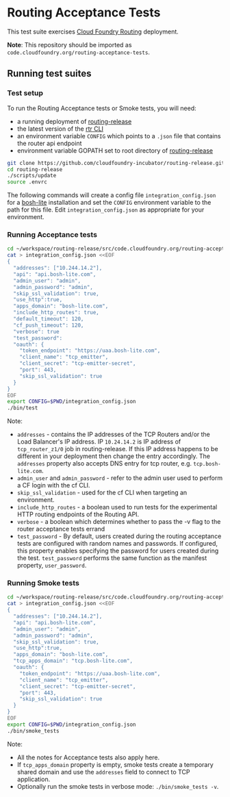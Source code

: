# Routing Acceptance Tests

This test suite exercises [Cloud Foundry Routing](https://github.com/cloudfoundry-incubator/routing-release) deployment.

**Note**: This repository should be imported as `code.cloudfoundry.org/routing-acceptance-tests`.

## Running test suites

### Test setup

To run the Routing Acceptance tests or Smoke tests, you will need:
- a running deployment of [routing-release](https://github.com/cloudfoundry-incubator/routing-release)
- the latest version of the [rtr CLI](https://github.com/cloudfoundry-incubator/routing-api-cli/releases)
- an environment variable `CONFIG` which points to a `.json` file that contains the router api endpoint
- environment variable GOPATH set to root directory of [routing-release](https://github.com/cloudfoundry-incubator/routing-release)
```bash
git clone https://github.com/cloudfoundry-incubator/routing-release.git
cd routing-release
./scripts/update
source .envrc
```

The following commands will create a config file `integration_config.json` for a [bosh-lite](https://github.com/cloudfoundry/bosh-lite) installation and set the `CONFIG` environment variable to the path for this file. Edit `integration_config.json` as appropriate for your environment.

### Running Acceptance tests

```bash
cd ~/workspace/routing-release/src/code.cloudfoundry.org/routing-acceptance-tests/
cat > integration_config.json <<EOF
{
  "addresses": ["10.244.14.2"],
  "api": "api.bosh-lite.com",
  "admin_user": "admin",
  "admin_password": "admin",
  "skip_ssl_validation": true,
  "use_http":true,
  "apps_domain": "bosh-lite.com",
  "include_http_routes": true,
  "default_timeout": 120,
  "cf_push_timeout": 120,
  "verbose": true
  "test_password":
  "oauth": {
    "token_endpoint": "https://uaa.bosh-lite.com",
    "client_name": "tcp_emitter",
    "client_secret": "tcp-emitter-secret",
    "port": 443,
    "skip_ssl_validation": true
  }
}
EOF
export CONFIG=$PWD/integration_config.json
./bin/test

```

Note:
- `addresses` - contains the IP addresses of the TCP Routers and/or the Load Balancer's IP address. IP `10.24.14.2` is IP address of `tcp_router_z1/0` job in routing-release. If this IP address happens to be different in your deployment then change the entry accordingly. The `addresses` property also accepts DNS entry for tcp router, e.g. `tcp.bosh-lite.com`.
- `admin_user` and `admin_password` - refer to the admin user used to perform a CF login with the cf CLI.
- `skip_ssl_validation` - used for the cf CLI when targeting an environment.
- `include_http_routes` - a boolean used to run tests for the experimental HTTP routing endpoints of the Routing API.
- `verbose` - a boolean which determines whether to pass the -v flag to the router acceptance tests errand
- `test_password` -  By default, users created during the routing acceptance tests are configured with random names and passwords. If configured, this property enables specifying the password for users created during the test. `test_password` performs the same function as the manifest property, `user_password`.

### Running Smoke tests

```bash
cd ~/workspace/routing-release/src/code.cloudfoundry.org/routing-acceptance-tests/
cat > integration_config.json <<EOF
{
  "addresses": ["10.244.14.2"],
  "api": "api.bosh-lite.com",
  "admin_user": "admin",
  "admin_password": "admin",
  "skip_ssl_validation": true,
  "use_http":true,
  "apps_domain": "bosh-lite.com",
  "tcp_apps_domain": "tcp.bosh-lite.com",
  "oauth": {
    "token_endpoint": "https://uaa.bosh-lite.com",
    "client_name": "tcp_emitter",
    "client_secret": "tcp-emitter-secret",
    "port": 443,
    "skip_ssl_validation": true
  }
}
EOF
export CONFIG=$PWD/integration_config.json
./bin/smoke_tests

```

Note:
- All the notes for Acceptance tests also apply here.
- If `tcp_apps_domain` property is empty, smoke tests create a temporary shared domain and use the `addresses` field to connect to TCP application.
- Optionally run the smoke tests in verbose mode: `./bin/smoke_tests -v`.
